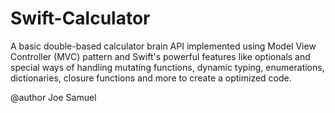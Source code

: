 # Swift-Calculator

A basic double-based calculator brain API implemented using Model View Controller (MVC) pattern and Swift's powerful features like optionals and special ways of handling mutating functions, dynamic typing, enumerations, dictionaries, closure functions and more to create a optimized code.

@author Joe Samuel
